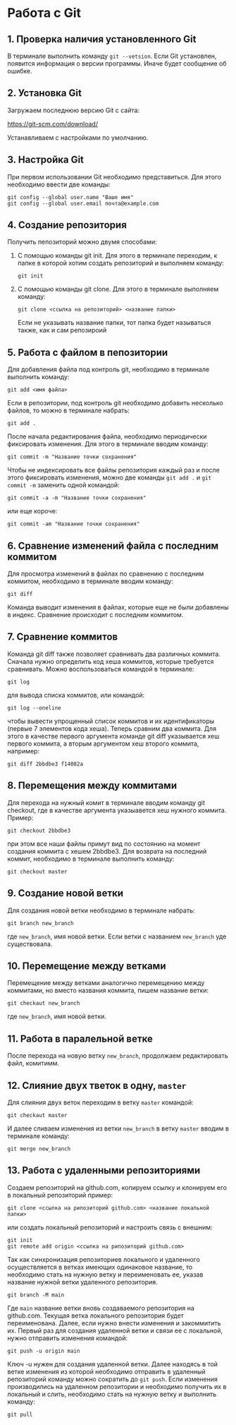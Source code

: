 # Работа с Git
## 1. Проверка наличия установленного Git
В терминале выполнить команду `git --vetsion`. Если Git установлен, появится информация о версии программы. Иначе будет сообщение об ошибке.
## 2. Установка Git
Загружаем последнюю версию Git с сайта:

https://git-scm.com/download/

Устанавливаем с настройками по умолчанию.
## 3. Настройка Git
При первом использовании Git необходимо представиться. Для этого необходимо ввести две команды:
```
git config --global user.name "Ваше имя"
git config --global user.email почта@example.com
```
## 4. Создание репозитория
Получить пепозиторий можно двумя способами:
1. С помощью команды git init. Для этого в терминале переходим, к папке в которой хотим создать репозиторий и выполняем команду:
    ```
    git init
    ```
2. С помощью команды git clone. Для этого в терминале выполняем команду: 
    ```
    git clone <ссылка на репозиторий> <название папки>
    ```
    Если не указывать название папки, тот папка будет называться также, как и сам репозироий

## 5. Работа с файлом в пепозитории
Для добавления файла под контроль git, необходимо в терминале выполнить команду:
```
git add <имя файла>
```
Если в репозитории, под контроль git необходимо добавить несколько файлов, то можно в терминале набрать:
```
git add .
```
После начала редактирования файла, необходимо периодически фиксировать изменения. Для этого в терминале вводим команду:
```
git commit -m "Название точки сохранения"
```
Чтобы не индексировать все файлы репозитория каждый раз и после этого фиксировать изменения, можно две команды `git add .` и `git commit -m` заменить одной командой:
```
git commit -a -m "Название точки сохранения"
```
или еще короче:
```
git commit -am "Название точки сохранения"
```
## 6. Сравнение изменений файла с последним коммитом
Для просмотра изменений в файлах по сравнению с последним коммитом, необходимо в терминале вводим команду:
```
git diff
```
Команда выводит изменения в файлах, которые еще не были добавлены в индекс. Сравнение происходит с последним коммитом.
## 7. Сравнение коммитов
Команда git diff также позволяет сравнивать два различных коммита. Сначала нужно определить код хеша коммитов, которые требуется сравнивать. Можно воспользоваться командой в терминале: 
```
git log
``` 
для вывода списка коммитов, или командой:
```
git log --oneline
```
чтобы вывести упрощенный список коммитов и их идентификаторы (первые 7 элементов кода хеша).
Теперь сравним два коммита. Для этого в качестве первого аргумента команде git diff указывается хеш первого коммита, а вторым аргументом хеш второго коммита, например:
```
git diff 2bbdbe3 f14082a
```
## 8. Перемещения между коммитами
Для перехода на нужный комит в терминале вводим команду git checkout, где в качестве аргумента указыавется хеш нужного коммита. Пример:
```
git checkout 2bbdbe3
```
при этом все наши файлы примут вид по состоянию на момент создания коммита с хешем 2bbdbe3.
Для возврата на последний коммит, необходимо в терминале выполнить команду:
```
git checkout master
```
## 9. Создание новой ветки
Для создания новой ветки необходимо в терминале набрать:
```
git branch new_branch
```
где `new_branch`, имя новой ветки. Если ветки с названием `new_branch` уде существовала.
## 10. Перемещение между ветками
Перемещение между ветками аналогично перемещению между коммитами, но вместо названия коммита, пишем название ветки:
```
git checkaut new_branch
```
где `new_branch`, имя новой ветки.
## 11. Работа в паралельной ветке
После перехода на новую ветку `new_branch`, продолжаем редактировать файл, комитимм.
## 12. Слияние двух тветок в одну, `master`
Для слияния двух веток переходим в ветку `master` командой:
```
git checkaut master
```
И далее сливаем изменения из ветки `new_branch` в ветку `master` вводим в терминале команду:
```
git merge new_branch
```
## 13. Работа с удаленными репозиториями
Создаем репозиторий на github.com, копируем ссылку и клонируем его в локальный репозиторий пример:
```
git clone <ссылка на рипозиторий github.com> <название локальной папки>
```
или создать локальный репозиторий и настроить связь с внешним:
```
git init
git remote add origin <ссылка на рипозиторий github.com>
```
Так как синхронизация репозиториев локального и удаленного осуществляется в ветках имеющих одинаковое название, то необходимо стать на нужную ветку и переименовать ее, указав название нужной ветки удаленного репозитория.
```
git branch -M main
```
Где `main` название ветки вновь создаваемого репозитория на github.com. Текущая ветка локального репозитория будет переименована. Далее, если нужно внести изменения и закоммитить их. Первый раз для создания удаленной ветки и связи ее с локальной, нужно отправить изменения командой:
 ```
git push -u origin main
 ```
Ключ -u нужен для создания удаленной ветки. Далее находясь в той ветке изменения из которой необходимо отправить в удаленный репозиторий команду можно сократить до `git push`.
Если изменения производились на удаленном репозитории и необходимо получить их в локальный и слить, необходимо стать на нужную ветку и выполнить команду:
 ```
git pull
 ```
